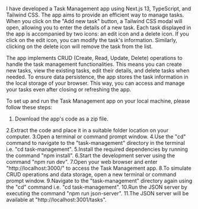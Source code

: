 I have developed a Task Management app using Next.js 13, TypeScript, and Tailwind CSS. The app aims to provide an efficient way to manage tasks. When you click on the "Add new task" button, a Tailwind CSS modal will open, allowing you to enter the details of a new task. Each task displayed in the app is accompanied by two icons: an edit icon and a delete icon. If you click on the edit icon, you can modify the task's information. Similarly, clicking on the delete icon will remove the task from the list.

The app implements CRUD (Create, Read, Update, Delete) operations to handle the task management functionalities. This means you can create new tasks, view the existing tasks, edit their details, and delete tasks when needed. To ensure data persistence, the app stores the task information in the local storage of your browser. This way, you can access and manage your tasks even after closing or refreshing the app.

To set up and run the Task Management app on your local machine, please follow these steps:

1. Download the app's code as a zip file.
   
2.Extract the code and place it in a suitable folder location on your computer.
3.Open a terminal or command prompt window.
4.Use the "cd" command to navigate to the "task-management" directory in the terminal i.e. "cd task-management".
5.Install the required dependencies by running the command "npm install".
6.Start the development server using the command "npm run dev".
7.Open your web browser and enter "http://localhost:3000/" to access the Task Management app.
8.To simulate CRUD operations and data storage, open a new terminal or command prompt window.
9.Navigate to the "task-management" directory again using the "cd" command i.e. "cd task-management".
10.Run the JSON server by executing the command "npm run json-server".
11.The JSON server will be available at "http://localhost:3001/tasks".
